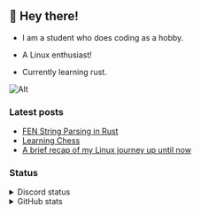 ## 👋 Hey there!

-   I am a student who does coding as a hobby.

-   A Linux enthusiast!

-   Currently learning rust.

![Alt](https://komarev.com/ghpvc/?username=rv178&&color=5E81AC&label=Profile%20views%20since%20June%203%202022)

### Latest posts

<!-- BLOG-POST-LIST:START -->
- [FEN String Parsing in Rust](https://rv178.is-a.dev/posts/fen-string-parsing-in-rust/)
- [Learning Chess](https://rv178.is-a.dev/posts/learning-chess/)
- [A brief recap of my Linux journey up until now](https://rv178.is-a.dev/posts/my-linux-journey/)
<!-- BLOG-POST-LIST:END -->

### Status

<details>
<summary>Discord status</summary>
<br />
<img src="https://api.bakerie.gq/theme-1/758991567695642644" alt="Discord status" width="60%"/>

</details>

<details>
<summary>GitHub stats</summary>

![stats](https://github-readme-stats.vercel.app/api/top-langs/?username=rv178&show_icons=true&theme=nord)
<br />
![stats](https://github-readme-stats.vercel.app/api?username=rv178&count_private=true&theme=nord)

</details>
